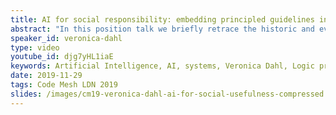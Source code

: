 ```yaml
---
title: AI for social responsibility: embedding principled guidelines into AI systems
abstract: "In this position talk we briefly retrace the historic and evolutionary context that led to AI's results not necessarily being used first and foremost to benefit the public that funded it, nor to necessarily focus on human values and concerns."
speaker_id: veronica-dahl
type: video
youtube_id: djg7yHL1iaE
keywords: Artificial Intelligence, AI, systems, Veronica Dahl, Logic programming
date: 2019-11-29
tags: Code Mesh LDN 2019
slides: /images/cm19-veronica-dahl-ai-for-social-usefulness-compressed.pdf
---
```


